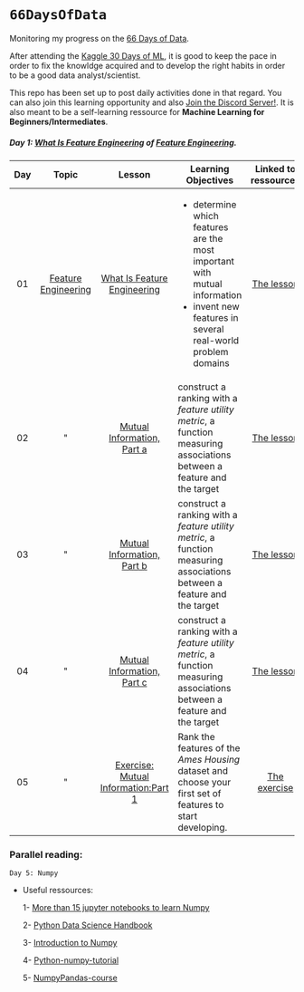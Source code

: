 #                                                                ` 66DaysOfData `

Monitoring my progress on the [66 Days of Data](https://www.kennethjee.com/66daysofdata).


After attending the [Kaggle 30 Days of ML](https://www.kaggle.com/thirty-days-of-ml), it is good to keep the pace in order to fix the knowldge acquired and to develop the right habits in order to be a good data analyst/scientist.


This repo has been set up to post daily activities done in that regard. You can also join this learning opportunity and also [Join the Discord Server!](https://discord.com/invite/BRv6YGb). It is also meant to be a self-learning ressource for **Machine Learning for Beginners/Intermediates**.



##### Day 1: [What Is Feature Engineering](https://www.kaggle.com/ryanholbrook/what-is-feature-engineering) of [Feature Engineering](https://www.kaggle.com/learn/feature-engineering).




| Day |                            Topic                           |                   Lesson                    | Learning Objectives                                                                                                             |                   Linked to ressources                  |     Author     |
|:-------------:|:----------------------------------------------------------:|:---------------------------------------------------:|---------------------------------------------------------------------------------------------------------------------------------|:-------------------------------------------------------------:|:--------------:|
|       01     | [Feature Engineering](https://www.kaggle.com/learn/feature-engineering)                                                 |   [What Is Feature Engineering](https://www.kaggle.com/ryanholbrook/what-is-feature-engineering) | <ul><li>determine which features are the most important with mutual information</li><li>invent new features in several real-world problem domains</li></ul>  |    [The lesson](https://www.kaggle.com/ryanholbrook/what-is-feature-engineering)         |    [Ryan Holbrook](https://www.kaggle.com/ryanholbrook)|
|  02   |   "     |  [Mutual Information, Part a](https://www.kaggle.com/ryanholbrook/mutual-information)       | construct a ranking with a *feature utility metric*, a function measuring associations between a feature and the target |[The lesson](https://www.kaggle.com/ryanholbrook/mutual-information) | "|
|  03   |   "     |  [Mutual Information, Part b](https://www.kaggle.com/ryanholbrook/mutual-information)       | construct a ranking with a *feature utility metric*, a function measuring associations between a feature and the target |[The lesson](https://www.kaggle.com/ryanholbrook/mutual-information) | "|
|  04   |   "     |  [Mutual Information, Part c](https://www.kaggle.com/ryanholbrook/mutual-information)       | construct a ranking with a *feature utility metric*, a function measuring associations between a feature and the target |[The lesson](https://www.kaggle.com/ryanholbrook/mutual-information) | "|
|  05   |   "     |  [Exercise: Mutual Information:Part 1](https://www.kaggle.com/yaeulrichgaba/exercise-mutual-information/edit)       | Rank the features of the *Ames Housing* dataset and choose your first set of features to start developing. |[The exercise](https://www.kaggle.com/yaeulrichgaba/exercise-mutual-information/edit) | "|





### Parallel reading:

`Day 5: Numpy` 
 - Useful ressources:
    
     1- [More than 15 jupyter notebooks to learn Numpy](https://www.kaggle.com/getting-started/115421)
       
     2- [Python Data Science Handbook](https://colab.research.google.com/github/jakevdp/PythonDataScienceHandbook/blob/master/notebooks/Index.ipynb#scrollTo=NUnISkrldkYn)
     
     3- [Introduction to Numpy](https://github.com/edyoda/data-science-complete-tutorial/blob/master/1.%20NumPy.ipynb)
     
     4- [Python-numpy-tutorial](https://github.com/cs231n/cs231n.github.io/blob/master/python-numpy-tutorial.md)
     
     5- [NumpyPandas-course](https://github.com/guiwitz/NumpyPandas_course)
      






